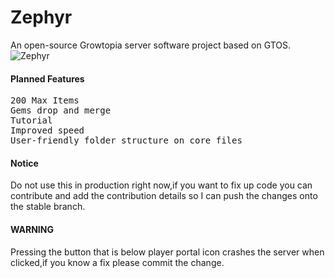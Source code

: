 # Zephyr
An open-source Growtopia server software project based on GTOS.
![Zephyr](https://discordapp.com/api/guilds/909810446192758826/widget.png?style=banner2)
#### Planned Features
<pre>
200 Max Items
Gems drop and merge
Tutorial
Improved speed
User-friendly folder structure on core files
</pre>
#### Notice
Do not use this in production right now,if you want to fix up code you can contribute and add the contribution details so I can push the changes onto the stable branch.
#### WARNING
Pressing the button that is below player portal icon crashes the server when clicked,if you know a fix please commit the change.
